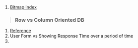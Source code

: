 1. [Bitmap index](https://en.wikipedia.org/wiki/Bitmap_index)

>### **Row vs Column Oriented DB**
1. [Reference](https://www.youtube.com/watch?v=uMkVi4SDLbM&t=29s)
2. User Form vs Showing Response Time over a period of time
3. 
